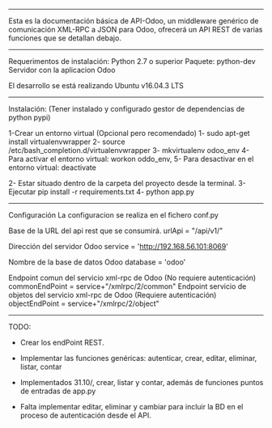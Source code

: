 
*****************************************************************************************
Esta es la documentación básica de API-Odoo, un middleware genérico de comunicación XML-RPC a JSON para Odoo, ofrecerá un API REST de varias funciones que se detallan debajo. 

*****************************************************************************************
Requerimentos de instalación:
 Python 2.7 o superior
 Paquete: python-dev
 Servidor con la aplicacion Odoo

El desarrollo se está realizando Ubuntu v16.04.3 LTS

*******************************************************************************************

Instalación: (Tener instalado y configurado gestor de dependencias de python pypi)

1-Crear un entorno virtual (Opcional pero recomendado)
	1- sudo apt-get install virtualenvwrapper
	2- source /etc/bash_completion.d/virtualenvwrapper
	3- mkvirtualenv odoo_env
    4- Para activar el entorno virtual: workon oddo_env, 
    5- Para desactivar en el entorno virtual: deactivate

2- Estar situado dentro de la carpeta del proyecto desde la terminal.
3- Ejecutar pip install -r requirements.txt
4- python app.py

*******************************************************************************************
Configuración
La configuracion se realiza en el fichero conf.py

Base de la URL del api rest que se consumirá.
    urlApi = "/api/v1/"

Dirección del servidor Odoo
    service = 'http://192.168.56.101:8069'

Nombre de la base de datos Odoo
    database = 'odoo'

Endpoint comun del servicio xml-rpc de Odoo (No requiere autenticación)
    commonEndPoint =  service+"/xmlrpc/2/common"
Endpoint servicio de objetos del servicio xml-rpc de Odoo (Requiere autenticación)
    objectEndPoint =  service+"/xmlrpc/2/object" 

*****************************************************************************************

TODO: 
 - Crear los endPoint REST.
 - Implementar las funciones genéricas: autenticar, crear, editar, eliminar, listar, contar

 - Implementados 31.10/, crear, listar y contar, además de funciones puntos de entradas de app.py
 - Falta implementar editar, eliminar y cambiar para incluir la BD en el proceso de autenticación desde el API.
